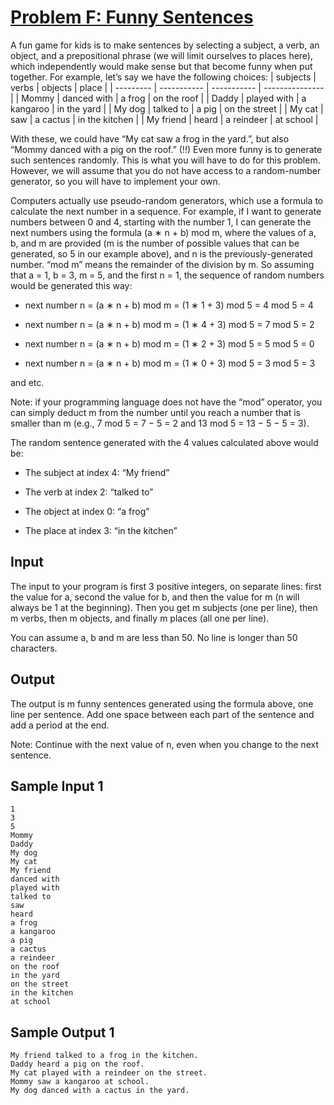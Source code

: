 # [Problem F: Funny Sentences](https://nbhspc21.kattis.com/problems/nbhspc21.funnysentences)

A fun game for kids is to make sentences by selecting a subject, a verb, an object, and a prepositional phrase (we will limit ourselves to places here), which independently would make sense but that become funny when put together. For example, let’s say we have the following choices:
| subjects  | verbs       | objects     | place           |
| --------- | ----------- | ----------- | --------------- |
| Mommy     | danced with | a frog      | on the roof     |
| Daddy     | played with | a kangaroo  | in the yard     |
| My dog    | talked to   | a pig       | on the street   |
| My cat    | saw         | a cactus    | in the kitchen  |
| My friend | heard       | a reindeer  | at school       |

With these, we could have “My cat saw a frog in the yard.”, but also “Mommy danced with a pig on the roof.” (!!) Even more funny is to generate such sentences randomly. This is what you will have to do for this problem. However, we will assume that you do not have access to a random-number generator, so you will have to implement your own.

Computers actually use pseudo-random generators, which use a formula to calculate the next number in a sequence. For example, if I want to generate numbers between 0 and 4, starting with the number 1, I can generate the next numbers using the formula (a ∗ n + b) mod m, where the values of a, b, and m are provided (m is the number of possible values that can be generated, so 5 in our example above), and n is the previously-generated number. “mod m” means the remainder of the division by m. So assuming that a = 1, b = 3, m = 5, and the first n = 1, the sequence of random numbers would be generated this way:

- next number n = (a ∗ n + b) mod m = (1 ∗ 1 + 3) mod 5 = 4 mod 5 = 4

- next number n = (a ∗ n + b) mod m = (1 ∗ 4 + 3) mod 5 = 7 mod 5 = 2

- next number n = (a ∗ n + b) mod m = (1 ∗ 2 + 3) mod 5 = 5 mod 5 = 0

- next number n = (a ∗ n + b) mod m = (1 ∗ 0 + 3) mod 5 = 3 mod 5 = 3

and etc.
      
Note:
if your programming language does not have the “mod” operator, you can simply deduct m from the number until you reach a number that is smaller than m (e.g., 7 mod 5 = 7 − 5 = 2 and 13 mod 5 = 13 − 5 − 5 = 3).

The random sentence generated with the 4 values calculated above would be:

- The subject at index 4: “My friend”

- The verb at index 2: “talked to”

- The object at index 0: “a frog”

- The place at index 3: “in the kitchen”

## Input
The input to your program is first 3 positive integers, on separate lines: first the value for a, second the value for b, and then the value for m (n will always be 1 at the beginning). Then you get m subjects (one per line), then m verbs, then m objects, and finally m places (all one per line).

You can assume a, b and m are less than 50. No line is longer than 50 characters.
## Output
The output is m funny sentences generated using the formula above, one line per sentence. Add one space between each part of the sentence and add a period at the end.

Note:
Continue with the next value of n, even when you change to the next sentence.

## Sample Input 1
```
1
3
5
Mommy
Daddy
My dog
My cat
My friend
danced with
played with
talked to
saw
heard
a frog
a kangaroo
a pig
a cactus
a reindeer
on the roof
in the yard
on the street
in the kitchen
at school
```

## Sample Output 1
```
My friend talked to a frog in the kitchen.
Daddy heard a pig on the roof.
My cat played with a reindeer on the street.
Mommy saw a kangaroo at school.
My dog danced with a cactus in the yard.
```
